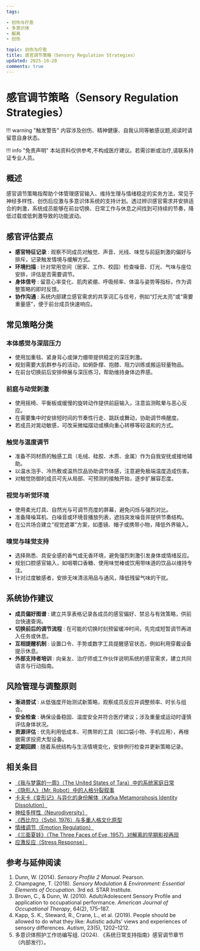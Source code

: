 ```yaml
---
tags:

- 创伤与疗愈
- 多意识体
- 解离
- 创伤

topic: 创伤与疗愈
title: 感官调节策略（Sensory Regulation Strategies）
updated: 2025-10-20
comments: true
---
```


# 感官调节策略（Sensory Regulation Strategies）

!!! warning "触发警告"
    内容涉及创伤、精神健康、自我认同等敏感议题,阅读时请留意自身状态。

!!! info "免责声明"
    本站资料仅供参考,不构成医疗建议。若需诊断或治疗,请联系持证专业人员。

## 概述

感官调节策略指帮助个体管理感官输入、维持生理与情绪稳定的实务方法，常见于神经多样性、创伤后应激与多意识体系统的支持计划。透过辨识感官需求并安排适合的刺激，系统成员能够在前台切换、日常工作与休息之间找到可持续的节奏，降低过载或低刺激导致的功能波动。

## 感官评估要点

- **感官特征记录** : 观察不同成员对触觉、声音、光线、味觉与前庭刺激的偏好与排斥，记录触发情境与缓解方式。
- **环境扫描** : 针对常用空间（居家、工作、校园）检查噪音、灯光、气味与座位安排，评估是否需要调节。
- **身体信号** : 留意心率变化、肌肉紧绷、呼吸频率、体温与姿势等指标，作为调整策略的即时反馈。
- **协作沟通** : 系统内部建立感官需求的共享词汇与信号，例如“灯光太亮”或“需要重量感”，便于前台成员快速响应。

## 常见策略分类

### 本体感觉与深层压力

- 使用加重毯、紧身背心或弹力绷带提供稳定的深压刺激。
- 规划需要大肌群参与的活动，如俯卧撑、抱膝、阻力训练或搬运轻量物品。
- 在前台切换前后安排伸展与深压练习，帮助维持身体边界感。

### 前庭与动觉刺激

- 使用摇椅、平衡板或缓慢的旋转动作提供前庭输入，注意监测眩晕与恶心反应。
- 在需要集中时安排短时间的节奏性行走、跳跃或舞动，协助调节唤醒度。
- 若成员对晃动敏感，可改采微幅摆动或横向重心转移等较温和的方式。

### 触觉与温度调节

- 准备不同材质的触感工具（毛绒、硅胶、木质、金属）作为自我安抚或接地辅助。
- 以温水泡手、冷热敷或温热饮品协助调节体感，注意避免极端温度造成伤害。
- 对触觉防御的成员可先从局部、可预测的接触开始，逐步扩展容忍度。

### 视觉与听觉环境

- 使用柔光灯具、自然光与可调节亮度的屏幕，避免闪烁与强烈对比。
- 准备降噪耳机、白噪音或环境音播放列表，遮挡突发噪音并提供节奏结构。
- 在公共场合建立“视觉遮罩”方案，如墨镜、帽子或携带小物，降低外界输入。

### 嗅觉与味觉支持

- 选择熟悉、具安全感的香气或无香环境，避免强烈刺激引发身体或情绪反应。
- 规划口腔感官输入，如咀嚼口香糖、使用味觉棒或饮用带味道的饮品以维持专注。
- 针对过度敏感者，安排无味清洁用品与通风，降低残留气味的干扰。

## 系统协作建议

- **成员偏好图谱** : 建立共享表格记录各成员的感官偏好、禁忌与有效策略，供前台快速查询。
- **切换前后的调节流程** : 在可能的切换时刻预留缓冲时间，先完成短暂调节再进入任务或休息。
- **互相提醒机制** : 设置口令、手势或数字工具提醒感官状态，例如利用穿戴设备提示休息。
- **外部支持者培训** : 向亲友、治疗师或工作伙伴说明系统的感官需求，建立共同语言与行动指南。

## 风险管理与调整原则

- **渐进尝试** : 从低强度开始测试新策略，观察成员反应并调整频率、时长与组合。
- **安全检查** : 确保设备稳固、温度安全并符合医疗建议；涉及重量或运动时谨慎评估身体状况。
- **资源评估** : 优先利用低成本、可携带的工具（如口袋小物、手机应用），再根据需求投资大型设备。
- **定期回顾** : 随着系统结构与生活情境变化，安排例行检查并更新策略记录。

## 相关条目

- [《我与梦露的一周》（The United States of Tara）中的系统家庭日常](United-States-Of-Tara-System-Daily-Life.md)
- [《隐形人》（Mr. Robot）中的人格分裂叙事](Mr-Robot-DID-Narrative.md)
- [卡夫卡《变形记》与异化的身份解体（Kafka Metamorphosis Identity Dissolution）](Kafka-Metamorphosis-Identity-Dissolution.md)
- [神经多样性（Neurodiversity）](Neurodiversity.md)
- [《西比尔》（Sybil, 1976）与多重人格文化原型](Sybil-1976-Cultural-Prototype.md)
- [情绪调节（Emotion Regulation）](Emotion-Regulation.md)
- [《三面夏娃》（The Three Faces of Eve, 1957）对解离的早期影视再现](Three-Faces-Of-Eve-1957-Dissociation.md)
- [应激反应（Stress Response）](Stress-Response.md)

## 参考与延伸阅读

1. Dunn, W. (2014). *Sensory Profile 2 Manual*. Pearson.
2. Champagne, T. (2018). *Sensory Modulation & Environment: Essential Elements of Occupation*. 3rd ed. STAR Institute.
3. Brown, C., & Dunn, W. (2010). Adult/Adolescent Sensory Profile and application to occupational performance. *American Journal of Occupational Therapy*, 64(2), 175–187.
4. Kapp, S. K., Steward, R., Crane, L., et al. (2019). People should be allowed to do what they like: Autistic adults' views and experiences of sensory differences. *Autism*, 23(5), 1202–1212.
5. 多意识体照护工作坊编写组. (2024). 《系统日常支持指南》感官调节章节（内部发行）。
